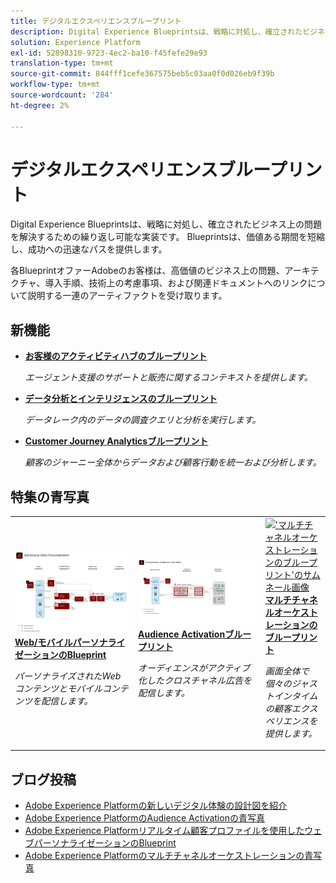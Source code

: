 ```yaml
---
title: デジタルエクスペリエンスブループリント
description: Digital Experience Blueprintsは、戦略に対処し、確立されたビジネス上の問題を解決するための繰り返し可能な実装です。 TTV（タイム・トゥ・バリュー）を短縮し、成功への迅速なパスを提供します。
solution: Experience Platform
exl-id: 52898310-9723-4ec2-ba10-f45fefe29e93
translation-type: tm+mt
source-git-commit: 844fff1cefe367575beb5c03aa0f0d026eb9f39b
workflow-type: tm+mt
source-wordcount: '284'
ht-degree: 2%

---
```


# デジタルエクスペリエンスブループリント

Digital Experience Blueprintsは、戦略に対処し、確立されたビジネス上の問題を解決するための繰り返し可能な実装です。 Blueprintsは、価値ある期間を短縮し、成功への迅速なパスを提供します。

各BlueprintオファーAdobeのお客様は、高価値のビジネス上の問題、アーキテクチャ、導入手順、技術上の考慮事項、および関連ドキュメントへのリンクについて説明する一連のアーティファクトを受け取ります。

## 新機能

* **[お客様のアクティビティハブのブループリント](/help/blueprints/audience-activation/customer-activity.md)**

   *エージェント支援のサポートと販売に関するコンテキストを提供します。*
* **[データ分析とインテリジェンスのブループリント](/help/blueprints/data-insights/overview.md)**

   *データレーク内のデータの調査クエリと分析を実行します。*
* **[Customer Journey Analyticsブループリント](/help/blueprints/customer-journey-analytics/overview.md)**

   *顧客のジャーニー全体からデータおよび顧客行動を統一および分析&#x200B;します。*

## 特集の青写真

<table style="table-layout:fixed">
<tr>
  <td>
    <a href="https://experienceleague.adobe.com/docs/blueprints-learn/architecture/web-personalization/overview.html"><img alt="「ウェブパーソナライゼーション」ブループリントのサムネール画像" src="web-personalization/assets/personalization.svg" /></a>
    <div><a href="https://experienceleague.adobe.com/docs/blueprints-learn/architecture/web-personalization/overview.html"><strong>Web/モバイルパーソナライゼーションのBlueprint</strong></a></div>
    <p><em>パーソナライズされたWebコンテンツとモバイルコンテンツを配信します。</em></p>
  </td>
  <td>
    <a href="https://experienceleague.adobe.com/docs/blueprints-learn/architecture/audience-activation/overview.html"><img alt="「Audience Activation」ブループリントのサムネイル画像" src="audience-activation/assets/aam.svg" /></a>
    <div><a href="https://experienceleague.adobe.com/docs/blueprints-learn/architecture/audience-activation/overview.html"><strong>Audience Activationブループリント</strong></a></div>
    <p><em>オーディエンスがアクティブ化したクロスチャネル広告を配信します。</em></p>
  </td>
  <td>
    <a href="https://experienceleague.adobe.com/docs/blueprints-learn/architecture/multi-channel-message-orchestration/overview.html"><img alt="'マルチチャネルオーケストレーションのブループリント'のサムネール画像" src="multi-channel-message-orchestration/assets/aepbatch.svg" /></a>
    <div><a href="https://experienceleague.adobe.com/docs/blueprints-learn/architecture/multi-channel-message-orchestration/overview.html"><strong>マルチチャネルオーケストレーションのブループリント</strong></a></div>
    <p><em>画面全体で個々のジャストインタイムの顧客エクスペリエンスを提供します。</em></p>
  </td>
</tr>
</table>


## ブログ投稿

* [Adobe Experience Platformの新しいデジタル体験の設計図を紹介](https://medium.com/adobetech/introducing-adobe-experience-platforms-new-digital-experience-blueprints-93a6b5f5da7c)
* [Adobe Experience PlatformのAudience Activationの青写真](https://medium.com/adobetech/a-blueprint-for-audience-activation-in-adobe-experience-platform-b2b30fae90fd)
* [Adobe Experience Platformリアルタイム顧客プロファイルを使用したウェブパーソナライゼーションのBlueprint](https://medium.com/adobetech/blueprint-for-web-personalization-using-adobe-experience-platform-real-time-customer-profile-fef2ce7a4b2f)
* [Adobe Experience Platformのマルチチャネルオーケストレーションの青写真](https://medium.com/adobetech/blueprint-for-multi-channel-orchestration-in-adobe-experience-platform-c68317e94184)
